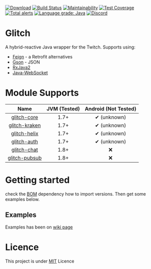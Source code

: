 [![Download](https://api.bintray.com/packages/stachu540/GlitchLib/Glitch/images/download.svg)](https://bintray.com/stachu540/GlitchLib/Glitch/_latestVersion)
[![Build Status](https://travis-ci.com/GlitchLib/glitch.svg)](https://travis-ci.com/GlitchLib/glitch)
[![Maintainability](https://api.codeclimate.com/v1/badges/64d5418e82673e076bc6/maintainability)](https://codeclimate.com/github/GlitchLib/glitch/maintainability)
[![Test Coverage](https://api.codeclimate.com/v1/badges/64d5418e82673e076bc6/test_coverage)](https://codeclimate.com/github/GlitchLib/glitch/test_coverage)
[![Total alerts](https://img.shields.io/lgtm/alerts/g/GlitchLib/glitch.svg?logo=lgtm&logoWidth=12)](https://lgtm.com/projects/g/GlitchLib/glitch/alerts/)
[![Language grade: Java](https://img.shields.io/lgtm/grade/java/g/GlitchLib/glitch.svg?logo=lgtm&logoWidth=12)](https://lgtm.com/projects/g/GlitchLib/glitch/context:java)
[![Discord](https://discordapp.com/api/guilds/325552783787032576/widget.png)](https://discord.gg/jy9BKGq)

# Glitch
A hybrid-reactive Java wrapper for the Twitch. Supports using:

* [Feign](https://github.com/OpenFeign/feign) - a Retrofit alternatives
* [Gson](https://github.com/google/gson) - JSON
* [RxJava2](http://reactivex.io/)
* [Java-WebSocket](https://tootallnate.github.io/Java-WebSocket/)

# Module Supports
| Name | JVM (Tested) | Android (Not Tested) | 
|:---:|:---:|:---:|
| [glitch-core](core) | 1.7+ | ✔ (unknown) |
| [glitch-kraken](kraken) | 1.7+ | ✔ (unknown) |
| [glitch-helix](helix) | 1.7+ | ✔ (unknown) |
| [glitch-auth](auth) | 1.7+ | ✔ (unknown) |
| [glitch-chat](chat) | 1.8+ | ❌ |
| [glitch-pubsub](pubsub) | 1.8+ | ❌ |

# Getting started

check the [BOM](./BOM) dependency how to import versions. Then get some examples below.

## Examples 

Examples has been on [wiki page](./wiki)

# Licence
This project is under [MIT](LICENCE.md) Licence
